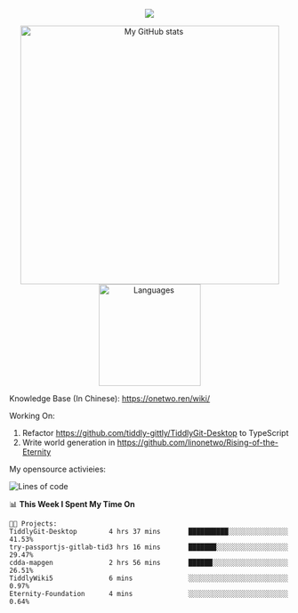 <a href="https://github.com/linonetwo">
    <p align="center">
        <img src="https://github-profile-trophy.vercel.app/?username=linonetwo&column=7&theme=onedark"/>
    </p>
</a>
<a align="center" href="https://github.com/linonetwo">
  <p align="center">
    <img src="https://github-readme-stats.vercel.app/api?username=linonetwo&show_icons=true&count_private=true" alt="My GitHub stats" width="465"/>
    <img src="https://github-readme-stats.vercel.app/api/top-langs/?username=linonetwo&layout=compact&langs_count=10" alt="Languages" height="183">
  </p>
</a>

Knowledge Base (In Chinese): https://onetwo.ren/wiki/

Working On: 

1. Refactor https://github.com/tiddly-gittly/TiddlyGit-Desktop to TypeScript
1. Write world generation in https://github.com/linonetwo/Rising-of-the-Eternity

My opensource activieies:

<!--START_SECTION:waka-->
![Lines of code](https://img.shields.io/badge/From%20Hello%20World%20I%27ve%20Written-2.5%20million%20lines%20of%20code-blue)

📊 **This Week I Spent My Time On** 

```text
🐱‍💻 Projects: 
TiddlyGit-Desktop        4 hrs 37 mins       ██████████░░░░░░░░░░░░░░░   41.53% 
try-passportjs-gitlab-tid3 hrs 16 mins       ███████░░░░░░░░░░░░░░░░░░   29.47% 
cdda-mapgen              2 hrs 56 mins       ██████░░░░░░░░░░░░░░░░░░░   26.51% 
TiddlyWiki5              6 mins              ░░░░░░░░░░░░░░░░░░░░░░░░░   0.97% 
Eternity-Foundation      4 mins              ░░░░░░░░░░░░░░░░░░░░░░░░░   0.64%

```


<!--END_SECTION:waka-->
